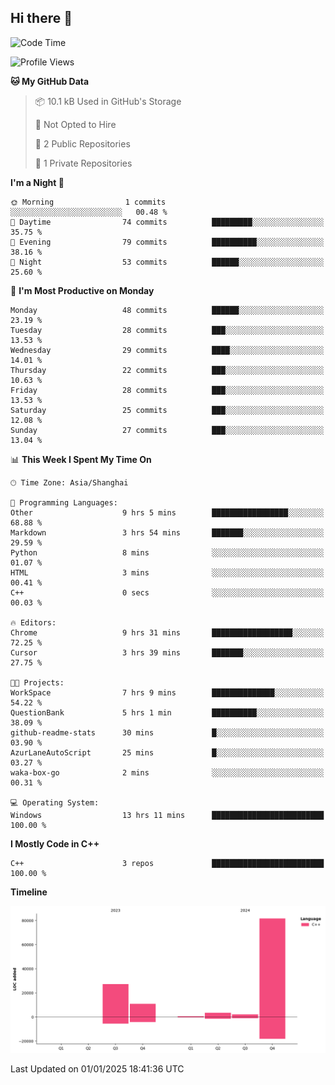 ## Hi there 👋

<!--
**hh2048/hh2048** is a ✨ _special_ ✨ repository because its `README.md` (this file) appears on your GitHub profile.

Here are some ideas to get you started:

- 🔭 I’m currently working on ...
- 🌱 I’m currently learning ...
- 👯 I’m looking to collaborate on ...
- 🤔 I’m looking for help with ...
- 💬 Ask me about ...
- 📫 How to reach me: ...
- 😄 Pronouns: ...
- ⚡ Fun fact: ...
-->

<!--START_SECTION:waka-->
![Code Time](http://img.shields.io/badge/Code%20Time-1%2C046%20hrs%2041%20mins-blue)

![Profile Views](http://img.shields.io/badge/Profile%20Views-8-blue)

**🐱 My GitHub Data** 

> 📦 10.1 kB Used in GitHub's Storage 
 > 
> 🚫 Not Opted to Hire
 > 
> 📜 2 Public Repositories 
 > 
> 🔑 1 Private Repositories 
 > 
**I'm a Night 🦉** 

```text
🌞 Morning                1 commits           ░░░░░░░░░░░░░░░░░░░░░░░░░   00.48 % 
🌆 Daytime                74 commits          █████████░░░░░░░░░░░░░░░░   35.75 % 
🌃 Evening                79 commits          ██████████░░░░░░░░░░░░░░░   38.16 % 
🌙 Night                  53 commits          ██████░░░░░░░░░░░░░░░░░░░   25.60 % 
```
📅 **I'm Most Productive on Monday** 

```text
Monday                   48 commits          ██████░░░░░░░░░░░░░░░░░░░   23.19 % 
Tuesday                  28 commits          ███░░░░░░░░░░░░░░░░░░░░░░   13.53 % 
Wednesday                29 commits          ████░░░░░░░░░░░░░░░░░░░░░   14.01 % 
Thursday                 22 commits          ███░░░░░░░░░░░░░░░░░░░░░░   10.63 % 
Friday                   28 commits          ███░░░░░░░░░░░░░░░░░░░░░░   13.53 % 
Saturday                 25 commits          ███░░░░░░░░░░░░░░░░░░░░░░   12.08 % 
Sunday                   27 commits          ███░░░░░░░░░░░░░░░░░░░░░░   13.04 % 
```


📊 **This Week I Spent My Time On** 

```text
🕑︎ Time Zone: Asia/Shanghai

💬 Programming Languages: 
Other                    9 hrs 5 mins        █████████████████░░░░░░░░   68.88 % 
Markdown                 3 hrs 54 mins       ███████░░░░░░░░░░░░░░░░░░   29.59 % 
Python                   8 mins              ░░░░░░░░░░░░░░░░░░░░░░░░░   01.07 % 
HTML                     3 mins              ░░░░░░░░░░░░░░░░░░░░░░░░░   00.41 % 
C++                      0 secs              ░░░░░░░░░░░░░░░░░░░░░░░░░   00.03 % 

🔥 Editors: 
Chrome                   9 hrs 31 mins       ██████████████████░░░░░░░   72.25 % 
Cursor                   3 hrs 39 mins       ███████░░░░░░░░░░░░░░░░░░   27.75 % 

🐱‍💻 Projects: 
WorkSpace                7 hrs 9 mins        ██████████████░░░░░░░░░░░   54.22 % 
QuestionBank             5 hrs 1 min         ██████████░░░░░░░░░░░░░░░   38.09 % 
github-readme-stats      30 mins             █░░░░░░░░░░░░░░░░░░░░░░░░   03.90 % 
AzurLaneAutoScript       25 mins             █░░░░░░░░░░░░░░░░░░░░░░░░   03.27 % 
waka-box-go              2 mins              ░░░░░░░░░░░░░░░░░░░░░░░░░   00.31 % 

💻 Operating System: 
Windows                  13 hrs 11 mins      █████████████████████████   100.00 % 
```

**I Mostly Code in C++** 

```text
C++                      3 repos             █████████████████████████   100.00 % 
```



**Timeline**

![Lines of Code chart](https://raw.githubusercontent.com/hh2048/hh2048/main/assets/bar_graph.png)


 Last Updated on 01/01/2025 18:41:36 UTC
<!--END_SECTION:waka-->
